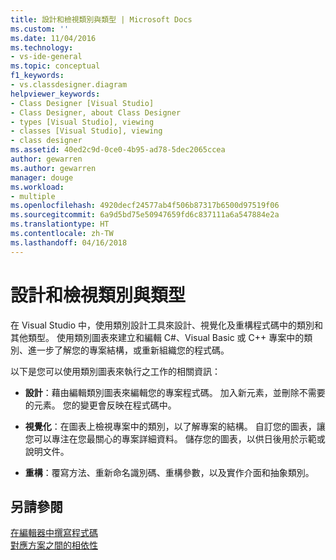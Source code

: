 ```yaml
---
title: 設計和檢視類別與類型 | Microsoft Docs
ms.custom: ''
ms.date: 11/04/2016
ms.technology:
- vs-ide-general
ms.topic: conceptual
f1_keywords:
- vs.classdesigner.diagram
helpviewer_keywords:
- Class Designer [Visual Studio]
- Class Designer, about Class Designer
- types [Visual Studio], viewing
- classes [Visual Studio], viewing
- class designer
ms.assetid: 40ed2c9d-0ce0-4b95-ad78-5dec2065ccea
author: gewarren
ms.author: gewarren
manager: douge
ms.workload:
- multiple
ms.openlocfilehash: 4920decf24577ab4f506b87317b6500d97519f06
ms.sourcegitcommit: 6a9d5bd75e50947659fd6c837111a6a547884e2a
ms.translationtype: HT
ms.contentlocale: zh-TW
ms.lasthandoff: 04/16/2018
---
```

# <a name="designing-and-viewing-classes-and-types"></a>設計和檢視類別與類型
在 Visual Studio 中，使用類別設計工具來設計、視覺化及重構程式碼中的類別和其他類型。 使用類別圖表來建立和編輯 C#、Visual Basic 或 C++ 專案中的類別、進一步了解您的專案結構，或重新組織您的程式碼。  
  
 以下是您可以使用類別圖表來執行之工作的相關資訊：  
  
-   **設計**：藉由編輯類別圖表來編輯您的專案程式碼。 加入新元素，並刪除不需要的元素。 您的變更會反映在程式碼中。  
  
-   **視覺化**：在圖表上檢視專案中的類別，以了解專案的結構。 自訂您的圖表，讓您可以專注在您最關心的專案詳細資料。 儲存您的圖表，以供日後用於示範或說明文件。  
  
-   **重構**：覆寫方法、重新命名識別碼、重構參數，以及實作介面和抽象類別。
  
## <a name="see-also"></a>另請參閱
[在編輯器中撰寫程式碼](../writing-code-in-the-code-and-text-editor.md)  
[對應方案之間的相依性](../../modeling/map-dependencies-across-your-solutions.md)